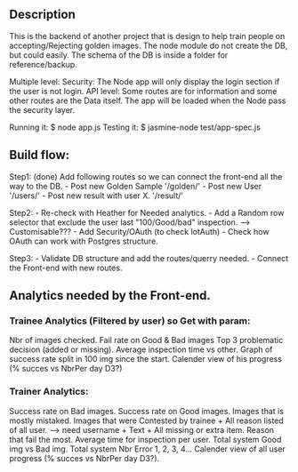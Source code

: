 ## Description
This is the backend of another project that is design to help train people on accepting/Rejecting golden images.
The node module do not create the DB, but could easily. The schema of the DB is inside a folder for reference/backup.

Multiple level:
Security: The Node app will only display the login section if the user is not login.
API level: Some routes are for information and some other routes are the Data itself.
The app will be loaded when the Node pass the security layer.


Running it: $ node app.js
Testing it: $ jasmine-node test/app-spec.js

## Build flow:
Step1: (done)
Add following routes so we can connect the front-end all the way to the DB.
	- Post new Golden Sample '/golden/'
	- Post new User '/users/'
	- Post new result with user X. '/result/'

Step2: 
	- Re-check with Heather for Needed analytics.
	- Add a Random row selector that exclude the user last "100/Good/bad" inspection. --> Customisable???
	- Add Security/OAuth (to check lotAuth)
	- Check how OAuth can work with Postgres structure.

Step3:
	- Validate DB structure and add the routes/querry needed.
	- Connect the Front-end with new routes.


## Analytics needed by the Front-end. 
### Trainee Analytics (Filtered by user) so Get with param:
Nbr of images checked.
Fail rate on Good & Bad images
Top 3 problematic decision (added or missing).
Average inspection time vs other. 
Graph of success rate split in 100 img since the start.
Calender view of his progress (% succes vs NbrPer day D3?)

### Trainer Analytics:
Success rate on Bad images.
Success rate on Good images.
Images that is mostly mistaked.
Images that were Contested by trainee + All reason listed of all user. --> need username + Text + All missing or extra item.
Reason that fail the most.
Average time for inspection per user.
Total system Good img vs Bad img.
Total system Nbr Error 1, 2, 3, 4... 
Calender view of all user progress (% succes vs NbrPer day D3?).
